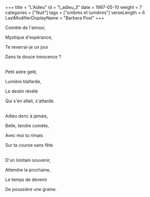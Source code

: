 +++
title = "L'Adieu"
id = "l_adieu_3"
date = 1997-05-10
weight = 7
categories = ["Nuit"]
tags = ["ombres et lumières"]
verseLength = 6
LastModifierDisplayName = "Barbara Post"
+++

Comète de l'amour,

Mystique d'espérance,

Te reverrai-je un jour

Dans ta douce innocence ?

 \
Petit astre gelé,

Lumière blafarde,

Le destin révélé

Qui s'en allait, s'attarde.

 \
Adieu donc à jamais,

Belle, tendre comète,

Avec moi tu rimais

Sur ta course sans fête.

 \
D'un lointain souvenir,

Attendre la prochaine,

Le temps de devenir

De poussière une graine.
